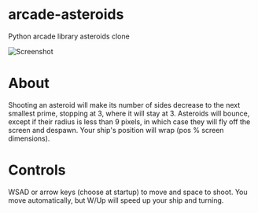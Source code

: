 # arcade-asteroids
Python arcade library asteroids clone

![Screenshot](https://i.imgur.com/MlZTOFx.png "Screenshot")

# About
Shooting an asteroid will make its number of sides decrease to the next smallest prime, stopping at 3, where it will stay at 3. Asteroids will bounce, except if their radius is less than 9 pixels, in which case they will fly off the screen and despawn. Your ship's position will wrap (pos % screen dimensions). 

# Controls
WSAD or arrow keys (choose at startup) to move  and space to shoot. You move automatically, but W/Up will speed up your ship and turning. 

